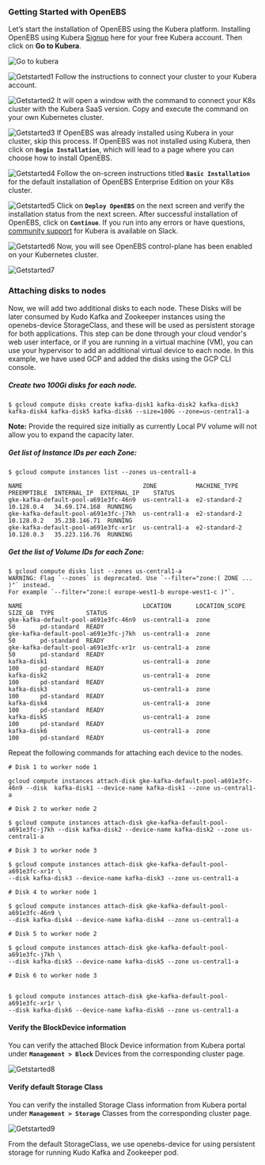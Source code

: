 ### Getting Started with OpenEBS

Let’s start the installation of OpenEBS using the Kubera platform.
Installing OpenEBS using Kubera
[Signup](https://director.mayadata.io/) here for your free Kubera account. Then click on **Go to Kubera**.


![Go to kubera](assets/data/kafka-workload/images/gotokubera.png)


![Getstarted1](assets/data/kafka-workload/images/getstarted_1.png)
Follow the instructions to connect your cluster to your Kubera account.

![Getstarted2](assets/data/kafka-workload/images/getstarted_2.png)
It will open a window with the command to connect your K8s cluster with the Kubera SaaS version. Copy and execute the command on your own Kubernetes cluster.

![Getstarted3](assets/data/kafka-workload/images/getstarted_3.png)
If OpenEBS was already installed using Kubera in your cluster, skip this process. If OpenEBS was not installed using Kubera, then click on **`Begin Installation`**, which will lead to a page where you can choose how to install OpenEBS.

![Getstarted4](assets/data/kafka-workload/images/getstarted_4.png)
Follow the on-screen instructions titled **`Basic Installation`** for the default installation of OpenEBS Enterprise Edition on your K8s cluster.

![Getstarted5](assets/data/kafka-workload/images/getstarted_5.png)
Click on **`Deploy OpenEBS`** on the next screen and verify the installation status from the next screen. After successful installation of OpenEBS, click on **`Continue`**. If you run into any errors or have questions, [community support](http://kubera-community.slack.com) for Kubera is available on Slack.

![Getstarted6](assets/data/kafka-workload/images/getstarted_6.png)
Now, you will see OpenEBS control-plane has been enabled on your Kubernetes cluster.

![Getstarted7](assets/data/kafka-workload/images/getstarted_7.png)

### Attaching disks to nodes

Now, we will add two additional disks to each node. These Disks will be later consumed by Kudo Kafka and Zookeeper instances using the openebs-device StorageClass, and these will be used as persistent storage for both applications. This step can be done through your cloud vendor's web user interface, or if you are running in a virtual machine (VM), you can use your hypervisor to add an additional virtual device to each node. In this example, we have used GCP and added the disks using the GCP CLI console.

##### Create two 100Gi disks for each node.

```
$ gcloud compute disks create kafka-disk1 kafka-disk2 kafka-disk3 kafka-disk4 kafka-disk5 kafka-disk6 --size=100G --zone=us-central1-a
```

**Note:** Provide the required size initially as currently Local PV volume will not allow you to expand the capacity later. 

##### Get list of Instance IDs per each Zone:

```
$ gcloud compute instances list --zones us-central1-a

NAME                                  ZONE           MACHINE_TYPE   PREEMPTIBLE  INTERNAL_IP  EXTERNAL_IP    STATUS
gke-kafka-default-pool-a691e3fc-46n9  us-central1-a  e2-standard-2               10.128.0.4   34.69.174.168  RUNNING
gke-kafka-default-pool-a691e3fc-j7kh  us-central1-a  e2-standard-2               10.128.0.2   35.238.146.71  RUNNING
gke-kafka-default-pool-a691e3fc-xr1r  us-central1-a  e2-standard-2               10.128.0.3   35.223.116.76  RUNNING
```

##### Get the list of Volume IDs for each Zone:

```
$ gcloud compute disks list --zones us-central1-a
WARNING: Flag `--zones` is deprecated. Use `--filter="zone:( ZONE ... )"` instead.
For example `--filter="zone:( europe-west1-b europe-west1-c )"`.

NAME                                  LOCATION       LOCATION_SCOPE  SIZE_GB  TYPE         STATUS
gke-kafka-default-pool-a691e3fc-46n9  us-central1-a  zone            50       pd-standard  READY
gke-kafka-default-pool-a691e3fc-j7kh  us-central1-a  zone            50       pd-standard  READY
gke-kafka-default-pool-a691e3fc-xr1r  us-central1-a  zone            50       pd-standard  READY
kafka-disk1                           us-central1-a  zone            100      pd-standard  READY
kafka-disk2                           us-central1-a  zone            100      pd-standard  READY
kafka-disk3                           us-central1-a  zone            100      pd-standard  READY
kafka-disk4                           us-central1-a  zone            100      pd-standard  READY
kafka-disk5                           us-central1-a  zone            100      pd-standard  READY
kafka-disk6                           us-central1-a  zone            100      pd-standard  READY
```

Repeat the following commands for attaching each device to the nodes.
```
# Disk 1 to worker node 1

gcloud compute instances attach-disk gke-kafka-default-pool-a691e3fc-46n9 --disk  kafka-disk1 --device-name kafka-disk1 --zone us-central1-a

# Disk 2 to worker node 2

$ gcloud compute instances attach-disk gke-kafka-default-pool-a691e3fc-j7kh --disk kafka-disk2 --device-name kafka-disk2 --zone us-central1-a

# Disk 3 to worker node 3

$ gcloud compute instances attach-disk gke-kafka-default-pool-a691e3fc-xr1r \
--disk kafka-disk3 --device-name kafka-disk3 --zone us-central1-a

# Disk 4 to worker node 1

$ gcloud compute instances attach-disk gke-kafka-default-pool-a691e3fc-46n9 \
--disk kafka-disk4 --device-name kafka-disk4 --zone us-central1-a

# Disk 5 to worker node 2

$ gcloud compute instances attach-disk gke-kafka-default-pool-a691e3fc-j7kh \
--disk kafka-disk5 --device-name kafka-disk5 --zone us-central1-a

# Disk 6 to worker node 3


$ gcloud compute instances attach-disk gke-kafka-default-pool-a691e3fc-xr1r \
--disk kafka-disk6 --device-name kafka-disk6 --zone us-central1-a
```

#### Verify the BlockDevice information

You can verify the attached Block Device information from Kubera portal under **`Management > Block`** Devices from the corresponding cluster page.

![Getstarted8](assets/data/kafka-workload/images/getstarted_8.png)

#### Verify default Storage Class

You can verify the installed Storage Class information from Kubera portal under **`Management > Storage`** Classes from the corresponding cluster page.

![Getstarted9](assets/data/kafka-workload/images/getstarted_9.png)

From the default StorageClass, we use openebs-device for using persistent storage for running Kudo Kafka and Zookeeper pod.
